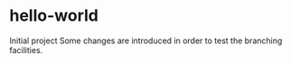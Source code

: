 # hello-world
Initial project
Some changes are introduced in order to test the branching facilities.
